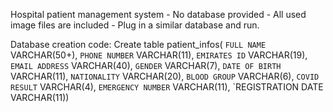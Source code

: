 Hospital patient management system
    - No database provided
    - All used image files are included
    - Plug in a similar database and run.

Database creation code:
    Create table patient_infos(
        `FULL NAME` VARCHAR(50+),
        `PHONE NUMBER` VARCHAR(11),
        `EMIRATES ID` VARCHAR(19),
        `EMAIL ADDRESS`  VARCHAR(40),
        `GENDER` VARCHAR(7),
        `DATE OF BIRTH` VARCHAR(11),
        `NATIONALITY` VARCHAR(20),
        `BLOOD GROUP` VARCHAR(6),
        `COVID RESULT` VARCHAR(4),
        `EMERGENCY NUMBER` VARCHAR(11),
        `REGISTRATION DATE VARCHAR(11))
